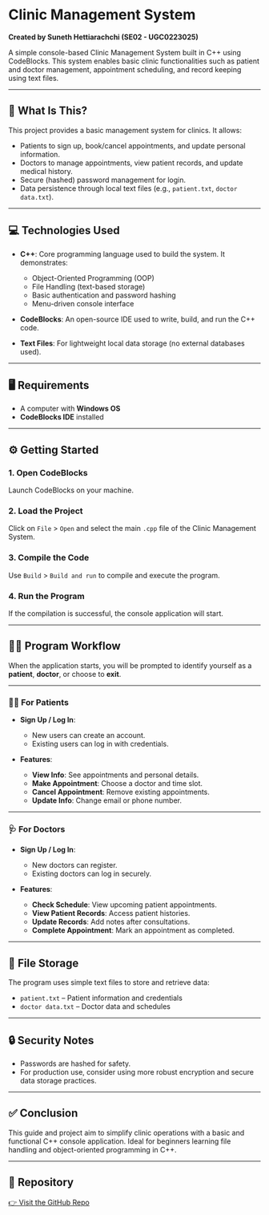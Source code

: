# Clinic Management System

**Created by Suneth Hettiarachchi (SE02 - UGC0223025)**

A simple console-based Clinic Management System built in C++ using CodeBlocks. This system enables basic clinic functionalities such as patient and doctor management, appointment scheduling, and record keeping using text files.

---

## 📘 What Is This?

This project provides a basic management system for clinics. It allows:

- Patients to sign up, book/cancel appointments, and update personal information.
- Doctors to manage appointments, view patient records, and update medical history.
- Secure (hashed) password management for login.
- Data persistence through local text files (e.g., `patient.txt`, `doctor data.txt`).

---

## 💻 Technologies Used

- **C++**: Core programming language used to build the system. It demonstrates:
  - Object-Oriented Programming (OOP)
  - File Handling (text-based storage)
  - Basic authentication and password hashing
  - Menu-driven console interface

- **CodeBlocks**: An open-source IDE used to write, build, and run the C++ code.

- **Text Files**: For lightweight local data storage (no external databases used).

---

## 🖥 Requirements

- A computer with **Windows OS**
- **CodeBlocks IDE** installed

---

## ⚙️ Getting Started

### 1. Open CodeBlocks
Launch CodeBlocks on your machine.

### 2. Load the Project
Click on `File` > `Open` and select the main `.cpp` file of the Clinic Management System.

### 3. Compile the Code
Use `Build` > `Build and run` to compile and execute the program.

### 4. Run the Program
If the compilation is successful, the console application will start.

---

## 🧑‍⚕️ Program Workflow

When the application starts, you will be prompted to identify yourself as a **patient**, **doctor**, or choose to **exit**.

---

### 👨‍💼 For Patients

- **Sign Up / Log In**: 
  - New users can create an account.
  - Existing users can log in with credentials.

- **Features**:
  - **View Info**: See appointments and personal details.
  - **Make Appointment**: Choose a doctor and time slot.
  - **Cancel Appointment**: Remove existing appointments.
  - **Update Info**: Change email or phone number.

---

### 🩺 For Doctors

- **Sign Up / Log In**: 
  - New doctors can register.
  - Existing doctors can log in securely.

- **Features**:
  - **Check Schedule**: View upcoming patient appointments.
  - **View Patient Records**: Access patient histories.
  - **Update Records**: Add notes after consultations.
  - **Complete Appointment**: Mark an appointment as completed.

---

## 📁 File Storage

The program uses simple text files to store and retrieve data:

- `patient.txt` – Patient information and credentials
- `doctor data.txt` – Doctor data and schedules

---

## 🔒 Security Notes

- Passwords are hashed for safety.
- For production use, consider using more robust encryption and secure data storage practices.

---

## ✅ Conclusion

This guide and project aim to simplify clinic operations with a basic and functional C++ console application. Ideal for beginners learning file handling and object-oriented programming in C++.

---


## 🔗 Repository

[👉 Visit the GitHub Repo](https://github.com/Suneeh99/clinic-management-system)
